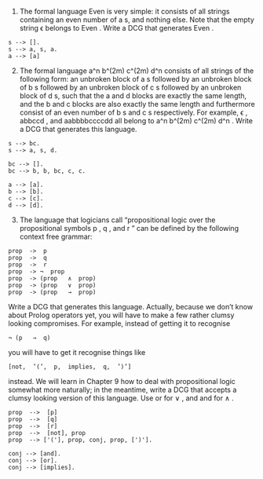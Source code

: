 1. The formal language Even is very simple: it consists of all strings containing an even number of a s, and nothing else. Note that the empty string ϵ belongs to Even . Write a DCG that generates Even .
```
s --> [].
s --> a, s, a.
a --> [a]
```
2. The formal language a^n b^(2m) c^(2m) d^n consists of all strings of the following form: an unbroken block of a s followed by an unbroken block of b s followed by an unbroken block of c s followed by an unbroken block of d s, such that the a and d blocks are exactly the same length, and the b and c blocks are also exactly the same length and furthermore consist of an even number of b s and c s respectively. For example, ϵ , abbccd , and aabbbbccccdd all belong to a^n b^(2m) c^(2m) d^n . Write a DCG that generates this language.

```
s --> bc.
s --> a, s, d.

bc --> [].
bc --> b, b, bc, c, c.

a --> [a].
b --> [b].
c --> [c].
d --> [d].
```
3. The language that logicians call “propositional logic over the propositional symbols p , q , and r ” can be defined by the following context free grammar:
```
prop  ->  p
prop  ->  q
prop  ->  r
prop  -> ¬  prop
prop  -> (prop   ∧  prop)
prop  -> (prop   ∨  prop)
prop  -> (prop   →  prop)
```
Write a DCG that generates this language. Actually, because we don’t know about Prolog operators yet, you will have to make a few rather clumsy looking compromises. For example, instead of getting it to recognise

`¬ (p   →  q)`

you will have to get it recognise things like

`[not,  ’(’,  p,  implies,  q,  ’)’]`

instead. We will learn in Chapter  9 how to deal with propositional logic somewhat more naturally; in the meantime, write a DCG that accepts a clumsy looking version of this language. Use or for ∨ , and and for ∧ .

```
prop  -->  [p]
prop  -->  [q]
prop  -->  [r]
prop  -->  [not], prop
prop  --> ['('], prop, conj, prop, [')'].

conj --> [and].
conj --> [or].
conj --> [implies].
```
